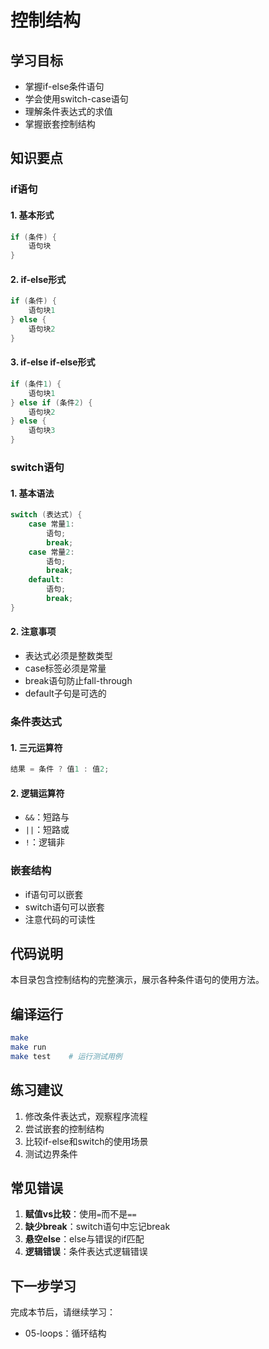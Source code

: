 # 控制结构

## 学习目标
- 掌握if-else条件语句
- 学会使用switch-case语句
- 理解条件表达式的求值
- 掌握嵌套控制结构

## 知识要点

### if语句

#### 1. 基本形式
```c
if (条件) {
    语句块
}
```

#### 2. if-else形式
```c
if (条件) {
    语句块1
} else {
    语句块2
}
```

#### 3. if-else if-else形式
```c
if (条件1) {
    语句块1
} else if (条件2) {
    语句块2
} else {
    语句块3
}
```

### switch语句

#### 1. 基本语法
```c
switch (表达式) {
    case 常量1:
        语句;
        break;
    case 常量2:
        语句;
        break;
    default:
        语句;
        break;
}
```

#### 2. 注意事项
- 表达式必须是整数类型
- case标签必须是常量
- break语句防止fall-through
- default子句是可选的

### 条件表达式

#### 1. 三元运算符
```c
结果 = 条件 ? 值1 : 值2;
```

#### 2. 逻辑运算符
- `&&`：短路与
- `||`：短路或
- `!`：逻辑非

### 嵌套结构
- if语句可以嵌套
- switch语句可以嵌套
- 注意代码的可读性

## 代码说明
本目录包含控制结构的完整演示，展示各种条件语句的使用方法。

## 编译运行
```bash
make
make run
make test    # 运行测试用例
```

## 练习建议
1. 修改条件表达式，观察程序流程
2. 尝试嵌套的控制结构
3. 比较if-else和switch的使用场景
4. 测试边界条件

## 常见错误
1. **赋值vs比较**：使用`=`而不是`==`
2. **缺少break**：switch语句中忘记break
3. **悬空else**：else与错误的if匹配
4. **逻辑错误**：条件表达式逻辑错误

## 下一步学习
完成本节后，请继续学习：
- 05-loops：循环结构
